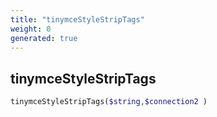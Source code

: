 ```yaml
---
title: "tinymceStyleStripTags"
weight: 0
generated: true
---
```


## tinymceStyleStripTags



```php
tinymceStyleStripTags($string,$connection2 )
```





